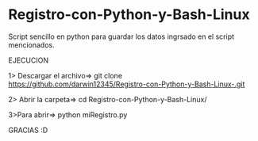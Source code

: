 # Registro-con-Python-y-Bash-Linux

Script sencillo en python para guardar los datos ingrsado en el script mencionados.

EJECUCION

1> Descargar el archivo=> 
  git clone https://github.com/darwin12345/Registro-con-Python-y-Bash-Linux-.git 
  
2> Abrir la carpeta=> 
  cd Registro-con-Python-y-Bash-Linux/
  
  
3>Para abrir=>
  python miRegistro.py
  
GRACIAS :D

